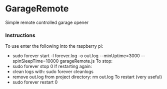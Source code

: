 # GarageRemote
Simple remote controlled garage opener

### Instructions
To use enter the following into the raspberry pi:
- sudo forever start -l forever.log -o out.log --minUptime=3000 --spinSleepTime=10000 garageRemote.js
To stop:
- sudo forever stop 0
If restarting again:
- clean logs with: sudo forever cleanlogs
- remove out.log from project directory: rm out.log
To restart (very useful)
- sudo forever restart 0